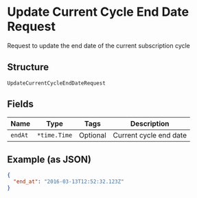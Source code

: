 
# Update Current Cycle End Date Request

Request to update the end date of the current subscription cycle

## Structure

`UpdateCurrentCycleEndDateRequest`

## Fields

| Name | Type | Tags | Description |
|  --- | --- | --- | --- |
| `endAt` | `*time.Time` | Optional | Current cycle end date |

## Example (as JSON)

```json
{
  "end_at": "2016-03-13T12:52:32.123Z"
}
```

